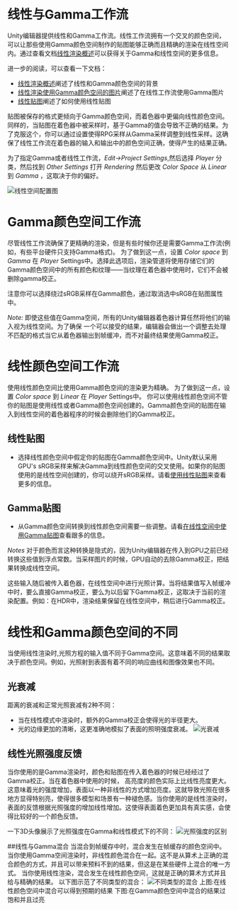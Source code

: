 # 线性与Gamma工作流
Unity编辑器提供线性和Gamma工作流。线性工作流拥有一个交叉的颜色空间，可以让那些使用Gamma颜色空间制作的贴图能够正确而且精确的渲染在线性空间内。通过查看文档[<u>线性渲染概述</u>]()可以获得关于Gamma和线性空间的更多信息。

进一步的阅读，可以查看一下文档：
* [<u>线性渲染概述</u>]()阐述了线性和Gamma颜色空间的背景
* [<u>线性渲染使用Gamma颜色空间的图片</u>]()阐述了在线性工作流使用Gamma图片
* [<u>线性贴图</u>]()阐述了如何使用线性贴图

贴图被保存的格式更倾向于Gamma颜色空间，而着色器中更偏向线性颜色空间。同样的，当贴图在着色器中被采样时，基于Gamma的值会导致不正确的结果。为了克服这个，你可以通过设置使得RPG采样从Gamma采样调整到线性采样。这确保了线性工作流在着色器的输入和输出中的颜色空间正确，使得产生的结果正确。

为了指定Gamma或者线性工作流，*Edit->Project Settings*,然后选择 *Player* 分类，然后找到 *Other Settings* 打开 *Rendering* 然后更改 *Color Space* 从 *Linear* 到 *Gamma* ，这取决于你的偏好。

![线性空间配置图](https://docs.unity3d.com/uploads/Main/LinearRendering-ColorSpaceSetting.png)

# Gamma颜色空间工作流
尽管线性工作流确保了更精确的渲染，但是有些时候你还是需要Gamma工作流(例如，有些平台硬件只支持Gamma格式)。
为了做到这一点，设置 *Color space* 到 *Gamma* 在 *Player* Settings中。选择此选项后，渲染管道将使用存储它们的Gamma颜色空间中的所有颜色和纹理——当纹理在着色器中使用时，它们不会被删除gamma校正。

注意你可以选择绕过sRGB采样在Gamma颜色，通过取消选中sRGB在贴图属性中。

*Note:* 即使这些值在Gamma空间，所有的Unity编辑器着色器计算任然将他们的输入视为线性空间。为了确保
一个可以接受的结果，编辑器会做出一个调整去处理不匹配的格式当它从着色器输出到帧缓冲，而不对最终结果使用Gamma校正。

# 线性颜色空间工作流
使用线性颜色空间比使用Gamma颜色空间的渲染更为精确。
为了做到这一点，设置 *Color space* 到 *Linear* 在 *Player* Settings中。
你可以使用线性颜色空间不管你的贴图是使用线性或者Gamma颜色空间创建的。Gamma颜色空间的贴图在输入到线性空间的着色器程序的时候会删除他们的Gamma校正。

## 线性贴图
* 选择线性颜色空间中假定你的贴图在Gamma颜色空间中。Unity默认采用GPU's sRGB采样来解决Gamma到线性颜色空间的交叉使用。如果你的贴图使用的是线性空间创建的，你可以绕开sRGB采样。请看[<u>使用线性贴图</u>]()来查看更多的信息。

## Gamma贴图
* 从Gamma颜色空间转换到线性颜色空间需要一些调整。请看[<u>在线性空间中使用Gamma贴图</u>]()查看跟多的信息。

*Notes*
对于颜色而言这种转换是隐式的，因为Unity编辑器在传入到GPU之前已经转换这些值到浮点常数。当采样图片的时候，GPU自动的去除Gamma校正，把结果转换成线性空间。

这些输入随后被传入着色器，在线性空间中进行光照计算。当将结果值写入帧缓冲中时，要么直接Gamma校正，要么为以后留下Gamma校正，这取决于当前的渲染配置。例如：在HDR中，渲染结果保留在线性空间中，稍后进行Gamma校正。

# 线性和Gamma颜色空间的不同
当使用线性渲染时,光照方程的输入值不同于Gamma空间。这意味着不同的结果取决于颜色空间。例如，光照射到表面有着不同的响应曲线和图像效果也不同。

## 光衰减
距离的衰减和正常光照衰减有2种不同：
* 当在线性模式中渲染时，额外的Gamma校正会使得光的半径更大。
* 光的边缘更加的清晰，这更准确地模拟了表面的照明强度衰减。
![光衰减](https://docs.unity3d.com/uploads/Main/LinearRendering-LightingSphereLinearGamma.png)

## 线性光照强度反馈
当你使用的是Gamma渲染时，颜色和贴图在传入着色器的时候已经经过了Gamma校正。当在着色器中使用的时候，
高亮度的颜色实际上比线性亮度更大。这意味着光的强度增加，表面以一种非线性的方式增加亮度。这就导致光照在很多地方显得特别亮，使得很多模型和场景有一种褪色感。当你使用的是线性渲染时，表面的反馈根据光照强度的增加线性增加。这使得表面着色更加具有真实感，会使得比较好的一个颜色反馈。

一下3D头像展示了光照强度在Gamma和线性模式下的不同：
![光照强度的区别](https://docs.unity3d.com/uploads/Main/LinearRendering-Infinite3DHeadScan.jpg)

##线性与Gamma混合
当混合到帧缓存中时，混合发生在帧缓存的颜色空间中。
当你使用Gamma空间渲染时，非线性颜色混合在一起。这不是从算术上正确的混合颜色的方式，并且可以带来预料不到的结果，但这是在某些硬件上混合的唯一方式。
当你使用线性渲染，混合发生在线性颜色空间，这就是正确的算术方式并且给与精确的结果。
以下图示范了不同类型的混合：
![不同类型的混合](https://docs.unity3d.com/uploads/Main/LinearRendering-BlendingLinearGamma.jpg)
上图:在线性颜色空间中混合可以得到预期的结果
下图:在Gamma颜色空间中混合的结果过饱和并且过亮
